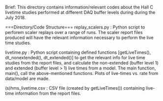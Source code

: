 Brief: This directory contains information/relevant codes about the Hall C 
livetime studies performed at different DAQ buffer levels during during the
July 2018.

===Directory/Code Structure===
replay_scalers.py   : Python script to perforem scaler replays over a range of runs.
		      The scaler report files produced will have the relevant information
 		      necessary to perform the live time studies.


livetime.py         : Python script containing defined functions [getLiveTimes(), dt_nonextended(), dt_extended()] 
		      to get the relevant info for live time studies from the report files, and calculate the 
		      non-extended (buffer level 1) and extended (buffer level > 1) live times from a model.
		      The main function, main(), call the above-mentioned functions. Plots of live-times vs. rate
		      from data/model are made.

(s)hms_livetime.csv : CSV file (created by getLiveTimes()) containing live-time information from the report files. 
		   